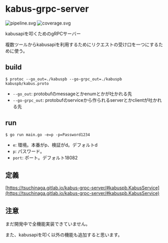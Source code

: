 # kabus-grpc-server

![pipeline.svg](https://gitlab.com/tsuchinaga/kabus-grpc-server/badges/master/pipeline.svg)
![coverage.svg](https://gitlab.com/tsuchinaga/kabus-grpc-server/badges/master/coverage.svg)

kabusapiを叩くためのgRPCサーバー

複数ツールからkabusapiを利用するためにリクエストの受け口を一つにするために使う。

## build

`$ protoc --go_out=./kabuspb --go-grpc_out=./kabuspb kabuspb/kabus.proto`

* `--go_out`: protobufのmessageとかenumとかが吐かれる先
* `--go-grpc_out`: protobufのserviceから作られるserverとかclientが吐かれる先

## run

`$ go run main.go -e=p -p=Password1234`

* `e`: 環境。本番がp、検証がd。デフォルトd
* `p`: パスワード。
* `port`: ポート。デフォルト18082

## 定義

[https://tsuchinaga.gitlab.io/kabus-grpc-server/#kabuspb.KabusService](https://tsuchinaga.gitlab.io/kabus-grpc-server/#kabuspb.KabusService)

## 注意

まだ開発中で全機能実装できていません。

また、kabusapiを叩く以外の機能も追加すると思います。
